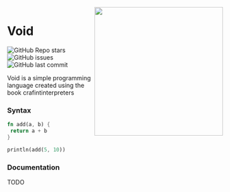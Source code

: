  <img width="300px" height="300px" src="https://i.ytimg.com/vi/r3Yun-y9_AQ/maxresdefault.jpg" align="right"/>
 
# Void

![GitHub Repo stars](https://img.shields.io/github/stars/okaabe/void?color=orange&style=for-the-badge)
![GitHub issues](https://img.shields.io/github/issues/okaabe/void?color=orange&style=for-the-badge)
![GitHub last commit](https://img.shields.io/github/last-commit/okaabe/void?color=orange&style=for-the-badge)


<p>Void is a simple programming language created using the book crafintinterpreters</p>

### Syntax
```rs
fn add(a, b) {
 return a + b
}

println(add(5, 10))
```

### Documentation
TODO
